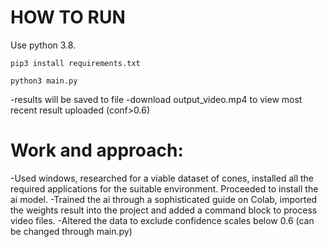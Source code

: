 # HOW TO RUN

Use python 3.8. 

```commandline
pip3 install requirements.txt

python3 main.py
```

-results will be saved to file
-download output_video.mp4 to view most recent result uploaded (conf>0.6)


# Work and approach:
-Used windows, researched for a viable dataset of cones, installed all the required applications for the suitable environment. Proceeded to install the ai model.
-Trained the ai through a sophisticated guide on Colab, imported the weights result into the project and added a command block to process video files.
-Altered the data to exclude confidence scales below 0.6 (can be changed through main.py)

